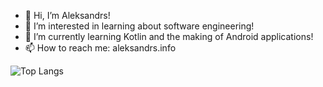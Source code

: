 - 👋 Hi, I’m Aleksandrs!
- 👀 I’m interested in learning about software engineering!
- 🌱 I’m currently learning Kotlin and the making of Android applications!
- 📫 How to reach me: aleksandrs.info

 ![Top Langs](https://github-readme-stats.vercel.app/api/top-langs/?username=al3ksandrs&langs_count=5&theme=tokyonight)

<!---
al3ksandrs/al3ksandrs is a ✨ special ✨ repository because its `README.md` (this file) appears on your GitHub profile.
You can click the Preview link to take a look at your changes.
--->
